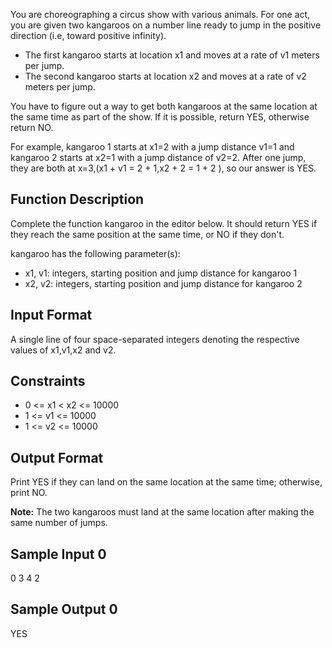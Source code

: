 You are choreographing a circus show with various animals. For one act, you are given two kangaroos on a number line ready to jump in the positive direction (i.e, toward positive infinity).
<ul>
    <li>The first kangaroo starts at location x1 and moves at a rate of v1 meters per jump.</li>
    <li>The second kangaroo starts at location x2 and moves at a rate of v2 meters per jump.</li>
</ul>
You have to figure out a way to get both kangaroos at the same location at the same time as part of the show. If it is possible, return YES, otherwise return NO.

For example, kangaroo 1 starts at x1=2 with a jump distance v1=1 and kangaroo 2 starts at x2=1 with a jump distance of v2=2. After one jump, they are both at x=3,(x1 + v1 = 2 + 1,x2 + 2 = 1 + 2 ), so our answer is YES.

<h2>Function Description</h2>

Complete the function kangaroo in the editor below. It should return YES if they reach the same position at the same time, or NO if they don't.

kangaroo has the following parameter(s):
<ul>
    <li>  x1, v1: integers, starting position and jump distance for kangaroo 1 </li>
    <li>  x2, v2: integers, starting position and jump distance for kangaroo 2 </li>
</ul>
<h2>Input Format</h2>

A single line of four space-separated integers denoting the respective values of x1,v1,x2 and v2.

<h2>Constraints</h2>
<ul>
    <li> 0 <= x1 < x2 <= 10000</li>
    <li> 1 <= v1 <= 10000</li>
    <li> 1 <= v2 <= 10000</li>
</ul>
<h2>Output Format</h2>

Print YES if they can land on the same location at the same time; otherwise, print NO.

<strong>Note:</strong> The two kangaroos must land at the same location after making the same number of jumps.

<h2>Sample Input 0</h2>

0 3 4 2
<h2>Sample Output 0</h2>

YES

